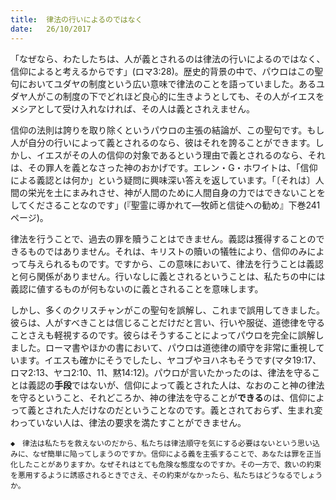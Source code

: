 ```yaml
---
title:  律法の行いによるのではなく
date:   26/10/2017
---
```


「なぜなら、わたしたちは、人が義とされるのは律法の行いによるのではなく、信仰によると考えるからです」(ロマ3:28)。歴史的背景の中で、パウロはこの聖句においてユダヤの制度という広い意味で律法のことを語っていました。あるユダヤ人がこの制度の下でどれほど良心的に生きようとしても、その人がイエスをメシアとして受け入れなければ、その人は義とされえません。

信仰の法則は誇りを取り除くというパウロの主張の結論が、この聖句です。もし人が自分の行いによって義とされるのなら、彼はそれを誇ることができます。しかし、イエスがその人の信仰の対象であるという理由で義とされるのなら、それは、その罪人を義となさった神のおかげです。エレン・G・ホワイトは、「信仰による義認とは何か」という疑問に興味深い答えを返しています。「〔それは〕人間の栄光を土にまみれさせ、神が人間のために人間自身の力ではできないことをしてくださることなのです」(『聖霊に導かれて―牧師と信徒への勧め』下巻241ページ)。

律法を行うことで、過去の罪を贖うことはできません。義認は獲得することのできるものではありません。それは、キリストの贖いの犠牲により、信仰のみによって与えられるものです。ですから、この意味において、律法を行うことは義認と何ら関係がありません。行いなしに義とされるということは、私たちの中には義認に値するものが何もないのに義とされることを意味します。

しかし、多くのクリスチャンがこの聖句を誤解し、これまで誤用してきました。彼らは、人がすべきことは信じることだけだと言い、行いや服従、道徳律を守ることさえも軽視するのです。彼らはそうすることによってパウロを完全に誤解しました。ローマ書やほかの書において、パウロは道徳律の順守を非常に重視しています。イエスも確かにそうでしたし、ヤコブやヨハネもそうです(マタ19:17、ロマ2:13、ヤコ2:10、11、黙14:12)。パウロが言いたかったのは、律法を守ることは義認の**手段**ではないが、信仰によって義とされた人は、なおのこと神の律法を守るということ、それどころか、神の律法を守ることが**できる**のは、信仰によって義とされた人だけなのだということなのです。義とされておらず、生まれ変わっていない人は、律法の要求を満たすことができません。

`◆　律法は私たちを救えないのだから、私たちは律法順守を気にする必要はないという思い込みに、なぜ簡単に陥ってしまうのですか。信仰による義を主張することで、あなたは罪を正当化したことがありますか。なぜそれはとても危険な態度なのですか。その一方で、救いの約束を悪用するように誘惑されるときでさえ、その約束がなかったら、私たちはどうなるでしょうか。`
